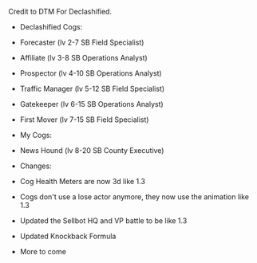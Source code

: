 Credit to DTM For Declashified.

- Declashified Cogs:
- Forecaster (lv 2-7 SB Field Specialist)
- Affiliate (lv 3-8 SB Operations Analyst)
- Prospector (lv 4-10 SB Operations Analyst)
- Traffic Manager (lv 5-12 SB Field Specialist)
- Gatekeeper (lv 6-15 SB Operations Analyst)
- First Mover (lv 7-15 SB Field Specialist)

- My Cogs:
- News Hound (lv 8-20 SB County Executive)

- Changes:
- Cog Health Meters are now 3d like 1.3
- Cogs don't use a lose actor anymore, they now use the animation like 1.3
- Updated the Sellbot HQ and VP battle to be like 1.3
- Updated Knockback Formula
- More to come